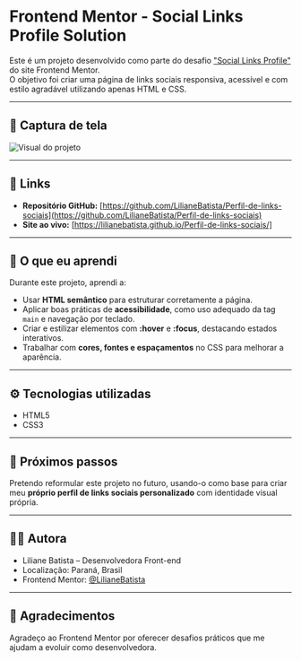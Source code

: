 # Frontend Mentor - Social Links Profile Solution

Este é um projeto desenvolvido como parte do desafio ["Social Links Profile"](https://www.frontendmentor.io/challenges/social-links-profile-UG32l9m6dQ) do site Frontend Mentor.  
O objetivo foi criar uma página de links sociais responsiva, acessível e com estilo agradável utilizando apenas HTML e CSS.

---

## 📸 Captura de tela

![Visual do projeto](./img/img-perfil-de-links-sociais.png)

---

## 🔗 Links

- **Repositório GitHub:** [https://github.com/LilianeBatista/Perfil-de-links-sociais](https://github.com/LilianeBatista/Perfil-de-links-sociais)
- **Site ao vivo:** [https://lilianebatista.github.io/Perfil-de-links-sociais/]

---

## 🧠 O que eu aprendi

Durante este projeto, aprendi a:

- Usar **HTML semântico** para estruturar corretamente a página.
- Aplicar boas práticas de **acessibilidade**, como uso adequado da tag `main` e navegação por teclado.
- Criar e estilizar elementos com **:hover** e **:focus**, destacando estados interativos.
- Trabalhar com **cores, fontes e espaçamentos** no CSS para melhorar a aparência.

---

## ⚙️ Tecnologias utilizadas

- HTML5
- CSS3

---

## 📝 Próximos passos

Pretendo reformular este projeto no futuro, usando-o como base para criar meu **próprio perfil de links sociais personalizado** com identidade visual própria.

---

## 👩‍💻 Autora

- Liliane Batista – Desenvolvedora Front-end
- Localização: Paraná, Brasil  
- Frontend Mentor: [@LilianeBatista](https://www.frontendmentor.io/profile/LilianeBatista)

---

## 🙏 Agradecimentos

Agradeço ao Frontend Mentor por oferecer desafios práticos que me ajudam a evoluir como desenvolvedora.
